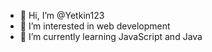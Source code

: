 - 👋 Hi, I’m @Yetkin123 <br />
- 👀 I’m interested in web development <br />
- 🌱 I’m currently learning JavaScript and Java <br />
